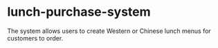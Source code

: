 # lunch-purchase-system
The system allows users to create Western or Chinese lunch menus for customers to order.
